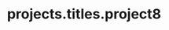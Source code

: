 ---
layout: page
title: projects.titles.project8
description: projects.descriptions.project8
img: assets/img/projects/leguano1.png
redirect: https://www.sunzinet.com/en/references/leguano
importance: 3
category:  e-commerce
---